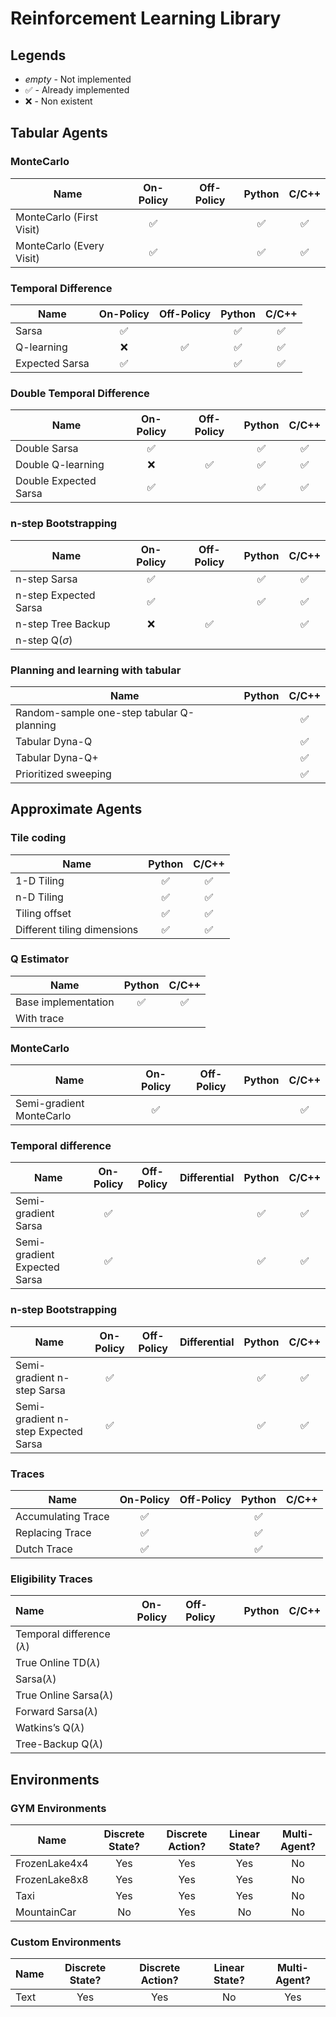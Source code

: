# Reinforcement Learning Library

## Legends

* *empty* - Not implemented
* &#x2705; - Already implemented
* :x: - Non existent

## Tabular Agents

### MonteCarlo

| Name                     | On-Policy | Off-Policy |  Python  |  C/C++   |
| ------------------------ | :-------: | :--------: | :------: | :------: |
| MonteCarlo (First Visit) | &#x2705;  |            | &#x2705; | &#x2705; |
| MonteCarlo (Every Visit) | &#x2705;  |            | &#x2705; | &#x2705; |

### Temporal Difference

| Name           | On-Policy | Off-Policy |  Python  |  C/C++   |
| -------------- | :-------: | :--------: | :------: | :------: |
| Sarsa          | &#x2705;  |            | &#x2705; | &#x2705; |
| Q-learning     |    :x:    |  &#x2705;  | &#x2705; | &#x2705; |
| Expected Sarsa | &#x2705;  |            | &#x2705; | &#x2705; |

### Double Temporal Difference

| Name                  | On-Policy | Off-Policy |  Python  |  C/C++   |
| --------------------- | :-------: | :--------: | :------: | :------: |
| Double Sarsa          | &#x2705;  |            | &#x2705; | &#x2705; |
| Double Q-learning     |    :x:    |  &#x2705;  | &#x2705; | &#x2705; |
| Double Expected Sarsa | &#x2705;  |            | &#x2705; | &#x2705; |

### n-step Bootstrapping

| Name                  | On-Policy | Off-Policy |  Python  |  C/C++   |
| --------------------- | :-------: | :--------: | :------: | :------: |
| n-step Sarsa          | &#x2705;  |            | &#x2705; | &#x2705; |
| n-step Expected Sarsa | &#x2705;  |            | &#x2705; | &#x2705; |
| n-step Tree Backup    |    :x:    |  &#x2705;  |          | &#x2705; |
| n-step Q$(\sigma)$    |           |            |          |          |

### Planning and learning with tabular

| Name                                      | Python |  C/C++   |
| ----------------------------------------- | :----: | :------: |
| Random-sample one-step tabular Q-planning |        | &#x2705; |
| Tabular Dyna-Q                            |        | &#x2705; |
| Tabular Dyna-Q+                           |        | &#x2705; |
| Prioritized sweeping                      |        | &#x2705; |

## Approximate Agents

### Tile coding

| Name                        |  Python  |  C/C++   |
| --------------------------- | :------: | :------: |
| 1-D Tiling                  | &#x2705; | &#x2705; |
| n-D Tiling                  | &#x2705; | &#x2705; |
| Tiling offset               | &#x2705; | &#x2705; |
| Different tiling dimensions | &#x2705; | &#x2705; |

### Q Estimator

| Name                |  Python  |  C/C++   |
| ------------------- | :------: | :------: |
| Base implementation | &#x2705; | &#x2705; |
| With trace          |          |          |

### MonteCarlo

| Name                     | On-Policy | Off-Policy | Python |  C/C++   |
| ------------------------ | :-------: | :--------: | :----: | :------: |
| Semi-gradient MonteCarlo | &#x2705;  |            |        | &#x2705; |

### Temporal difference

| Name                         | On-Policy | Off-Policy | Differential |  Python  |  C/C++   |
| ---------------------------- | :-------: | :--------: | :----------: | :------: | :------: |
| Semi-gradient Sarsa          | &#x2705;  |            |              | &#x2705; | &#x2705; |
| Semi-gradient Expected Sarsa | &#x2705;  |            |              | &#x2705; | &#x2705; |

### n-step Bootstrapping

| Name                                | On-Policy | Off-Policy | Differential |  Python  |  C/C++   |
| ----------------------------------- | :-------: | :--------: | :----------: | :------: | :------: |
| Semi-gradient n-step Sarsa          | &#x2705;  |            |              | &#x2705; | &#x2705; |
| Semi-gradient n-step Expected Sarsa | &#x2705;  |            |              | &#x2705; | &#x2705; |

### Traces

| Name               | On-Policy | Off-Policy |  Python  | C/C++ |
| ------------------ | :-------: | :--------: | :------: | :---: |
| Accumulating Trace | &#x2705;  |            | &#x2705; |       |
| Replacing Trace    | &#x2705;  |            | &#x2705; |       |
| Dutch Trace        | &#x2705;  |            | &#x2705; |       |

### Eligibility Traces

| Name                            | On-Policy | Off-Policy | Python | C/C++ |
| :------------------------------ | :-------: | :--------- | :----: | :---: |
| Temporal difference $(\lambda)$ |           |            |        |       |
| True Online TD$(\lambda)$       |           |            |        |       |
| Sarsa$(\lambda)$                |           |            |        |       |
| True Online Sarsa$(\lambda)$    |           |            |        |       |
| Forward Sarsa$(\lambda)$        |           |            |        |       |
| Watkins’s Q$(\lambda)$          |           |            |        |       |
| Tree-Backup Q$(\lambda)$        |           |            |        |       |

## Environments

### GYM Environments

| Name          | Discrete State? | Discrete Action? | Linear State? | Multi-Agent? |
| ------------- | :-------------: | :--------------: | :-----------: | :----------: |
| FrozenLake4x4 |       Yes       |       Yes        |      Yes      |      No      |
| FrozenLake8x8 |       Yes       |       Yes        |      Yes      |      No      |
| Taxi          |       Yes       |       Yes        |      Yes      |      No      |
| MountainCar   |       No        |       Yes        |      No       |      No      |

### Custom Environments

| Name | Discrete State? | Discrete Action? | Linear State? | Multi-Agent? |
| ---- | :-------------: | :--------------: | :-----------: | :----------: |
| Text |       Yes       |       Yes        |      No       |     Yes      |

